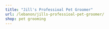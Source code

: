 ```yaml
---
title: "Jill's Professioal Pet Groomer"
url: /lebanon/jills-professioal-pet-groomer/
shop: pet grooming
---
```

